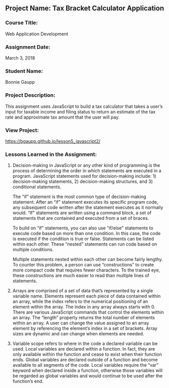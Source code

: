 ## Project Name:  Tax Bracket Calculator Application

### Course Title:
Web Application Development

### Assignment Date:  
March 3, 2018

### Student Name:  
Bonnie Gaupp

### Project Description:
This assignment uses JavaScript to build a tax calculator that takes a user’s input for taxable income and filing status to return an estimate of the tax rate and approximate tax amount that the user will pay. 


### View Project:
https://bgaupp.github.io/lesson5_javascript2/

### Lessons Learned in the Assignment:
1. Decision-making in JavaScript or any other kind of programming is the process of determining the order in which statements are executed in a program. JavaScript statements used for decision-making include: 1) decision-making statements, 2) decision-making structures, and 3) conditional statements. 
    
    The “if” statement is the most common type of decision-making statement. After an “if" statement executes its specific program code, any subsequent code written after the statement executes as it normally would. “If" statements are written using a command block, a set of statements that are contained and executed from a set of braces. 

    To build on “if" statements, you can also use "if/else" statements to execute code based on more than one condition. In this case, the code is executed if the condition is true or false. Statements can be listed within each other. These “nested” statements can run code based on multiple conditions.
    
    Multiple statements nested within each other can become fairly lengthy. To counter this problem, a person can use “constructions” to create more compact code that requires fewer characters. To the trained eye, these constructions are much easier to read than multiple lines of statements.

2. Arrays are comprised of a set of data that’s represented by a single variable name. Elements represent each piece of data contained within an array, while the index refers to the numerical positioning of an element within the array. The index in any array always starts with 0. There are various JavaScript commands that control the elements within an array. The “length” property returns the total number of elements within an array. A user can change the value assigned to an array element by referencing the element’s index in a set of brackets. Array sizes are dynamic and can change when elements are needed. 

3. Variable scope refers to where in the code a declared variable can be used. Local variables are declared within a function. In fact, they are only available within the function and cease to exist when their function ends. Global variables are declared outside of a function and become available to all segments of the code. Local variables require the “var” keyword when declared inside a function, otherwise those variables will be regarded as global variables and would continue to be used after the function’s end. 

